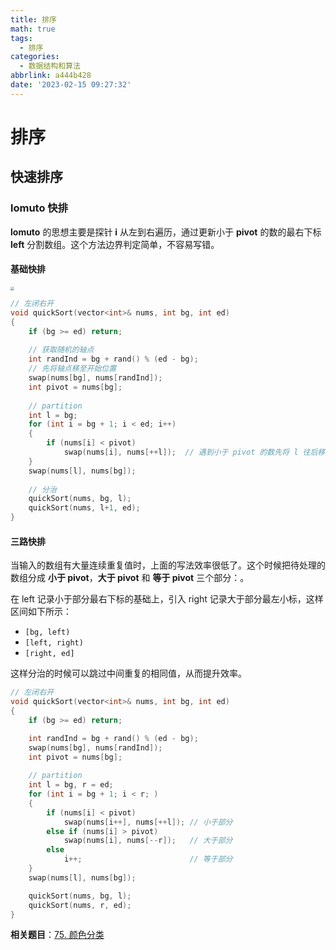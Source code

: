 ```yaml
---
title: 排序
math: true
tags:
  - 排序
categories:
  - 数据结构和算法
abbrlink: a444b428
date: '2023-02-15 09:27:32'
---
```


# 排序

## 快速排序

### lomuto 快排

**lomuto** 的思想主要是探针 **i** 从左到右遍历，通过更新小于 **pivot** 的数的最右下标 **left** 分割数组。这个方法边界判定简单，不容易写错。

#### 基础快排

<img src="https://img.ashechol.top/picgo/lomuto_quick_sort.png" style="zoom:39%;" />

```cpp
// 左闭右开
void quickSort(vector<int>& nums, int bg, int ed)
{
    if (bg >= ed) return;
	
    // 获取随机的轴点
    int randInd = bg + rand() % (ed - bg);
    // 先将轴点移至开始位置
    swap(nums[bg], nums[randInd]);
    int pivot = nums[bg];
	
    // partition
    int l = bg;
    for (int i = bg + 1; i < ed; i++)
    {
        if (nums[i] < pivot)
            swap(nums[i], nums[++l]);  // 遇到小于 pivot 的数先将 l 往后移然后交换
    }
    swap(nums[l], nums[bg]);
	
    // 分治
    quickSort(nums, bg, l);
    quickSort(nums, l+1, ed);
}
```

#### 三路快排

当输入的数组有大量连续重复值时，上面的写法效率很低了。这个时候把待处理的数组分成 **小于 pivot**，**大于 pivot** 和 **等于 pivot** 三个部分：。

在 left 记录小于部分最右下标的基础上，引入 right 记录大于部分最左小标，这样区间如下所示：

* `[bg, left)`
* `[left, right)`
* `[right, ed]`

这样分治的时候可以跳过中间重复的相同值，从而提升效率。

```cpp
// 左闭右开
void quickSort(vector<int>& nums, int bg, int ed)
{
    if (bg >= ed) return;

    int randInd = bg + rand() % (ed - bg);
    swap(nums[bg], nums[randInd]);
    int pivot = nums[bg];
	
    // partition
    int l = bg, r = ed;
    for (int i = bg + 1; i < r; )
    {
        if (nums[i] < pivot)
            swap(nums[i++], nums[++l]);	// 小于部分
        else if (nums[i] > pivot)
            swap(nums[i], nums[--r]);	// 大于部分
        else
            i++;						// 等于部分
    }
    swap(nums[l], nums[bg]);

    quickSort(nums, bg, l);
    quickSort(nums, r, ed);
}
```

**相关题目**：[75. 颜色分类](https://leetcode.cn/problems/sort-colors/)
